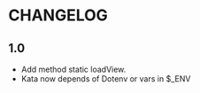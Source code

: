 CHANGELOG
=========

1.0
---

 * Add method static loadView.
 * Kata now depends of Dotenv or vars in $_ENV